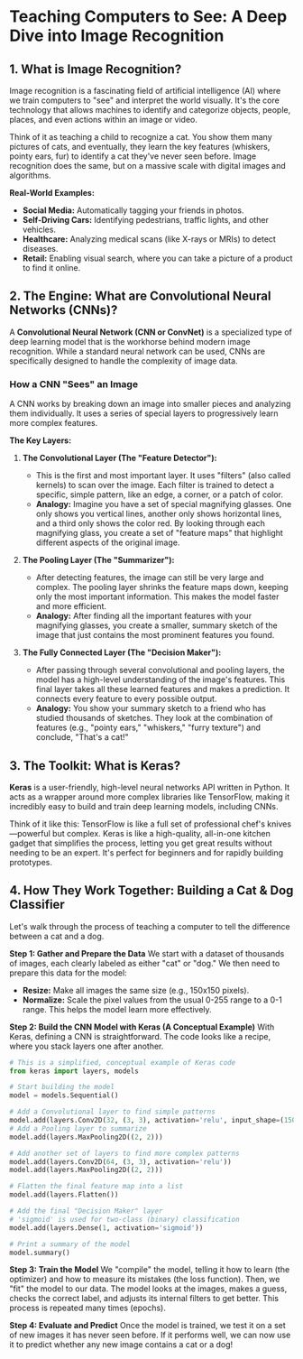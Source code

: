 # Teaching Computers to See: A Deep Dive into Image Recognition

## 1. What is Image Recognition?

Image recognition is a fascinating field of artificial intelligence (AI) where we train computers to "see" and interpret the world visually. It's the core technology that allows machines to identify and categorize objects, people, places, and even actions within an image or video.

Think of it as teaching a child to recognize a cat. You show them many pictures of cats, and eventually, they learn the key features (whiskers, pointy ears, fur) to identify a cat they've never seen before. Image recognition does the same, but on a massive scale with digital images and algorithms.

**Real-World Examples:**
*   **Social Media:** Automatically tagging your friends in photos.
*   **Self-Driving Cars:** Identifying pedestrians, traffic lights, and other vehicles.
*   **Healthcare:** Analyzing medical scans (like X-rays or MRIs) to detect diseases.
*   **Retail:** Enabling visual search, where you can take a picture of a product to find it online.

## 2. The Engine: What are Convolutional Neural Networks (CNNs)?

A **Convolutional Neural Network (CNN or ConvNet)** is a specialized type of deep learning model that is the workhorse behind modern image recognition. While a standard neural network can be used, CNNs are specifically designed to handle the complexity of image data.

### How a CNN "Sees" an Image

A CNN works by breaking down an image into smaller pieces and analyzing them individually. It uses a series of special layers to progressively learn more complex features.

**The Key Layers:**

1.  **The Convolutional Layer (The "Feature Detector"):**
    *   This is the first and most important layer. It uses "filters" (also called kernels) to scan over the image. Each filter is trained to detect a specific, simple pattern, like an edge, a corner, or a patch of color.
    *   **Analogy:** Imagine you have a set of special magnifying glasses. One only shows you vertical lines, another only shows horizontal lines, and a third only shows the color red. By looking through each magnifying glass, you create a set of "feature maps" that highlight different aspects of the original image.

2.  **The Pooling Layer (The "Summarizer"):**
    *   After detecting features, the image can still be very large and complex. The pooling layer shrinks the feature maps down, keeping only the most important information. This makes the model faster and more efficient.
    *   **Analogy:** After finding all the important features with your magnifying glasses, you create a smaller, summary sketch of the image that just contains the most prominent features you found.

3.  **The Fully Connected Layer (The "Decision Maker"):**
    *   After passing through several convolutional and pooling layers, the model has a high-level understanding of the image's features. This final layer takes all these learned features and makes a prediction. It connects every feature to every possible output.
    *   **Analogy:** You show your summary sketch to a friend who has studied thousands of sketches. They look at the combination of features (e.g., "pointy ears," "whiskers," "furry texture") and conclude, "That's a cat!"

## 3. The Toolkit: What is Keras?

**Keras** is a user-friendly, high-level neural networks API written in Python. It acts as a wrapper around more complex libraries like TensorFlow, making it incredibly easy to build and train deep learning models, including CNNs.

Think of it like this: TensorFlow is like a full set of professional chef's knives—powerful but complex. Keras is like a high-quality, all-in-one kitchen gadget that simplifies the process, letting you get great results without needing to be an expert. It's perfect for beginners and for rapidly building prototypes.

## 4. How They Work Together: Building a Cat & Dog Classifier

Let's walk through the process of teaching a computer to tell the difference between a cat and a dog.

**Step 1: Gather and Prepare the Data**
We start with a dataset of thousands of images, each clearly labeled as either "cat" or "dog." We then need to prepare this data for the model:
*   **Resize:** Make all images the same size (e.g., 150x150 pixels).
*   **Normalize:** Scale the pixel values from the usual 0-255 range to a 0-1 range. This helps the model learn more effectively.

**Step 2: Build the CNN Model with Keras (A Conceptual Example)**
With Keras, defining a CNN is straightforward. The code looks like a recipe, where you stack layers one after another.

```python
# This is a simplified, conceptual example of Keras code
from keras import layers, models

# Start building the model
model = models.Sequential()

# Add a Convolutional layer to find simple patterns
model.add(layers.Conv2D(32, (3, 3), activation='relu', input_shape=(150, 150, 3)))
# Add a Pooling layer to summarize
model.add(layers.MaxPooling2D((2, 2)))

# Add another set of layers to find more complex patterns
model.add(layers.Conv2D(64, (3, 3), activation='relu'))
model.add(layers.MaxPooling2D((2, 2)))

# Flatten the final feature map into a list
model.add(layers.Flatten())

# Add the final "Decision Maker" layer
# 'sigmoid' is used for two-class (binary) classification
model.add(layers.Dense(1, activation='sigmoid'))

# Print a summary of the model
model.summary()
```

**Step 3: Train the Model**
We "compile" the model, telling it how to learn (the optimizer) and how to measure its mistakes (the loss function). Then, we "fit" the model to our data. The model looks at the images, makes a guess, checks the correct label, and adjusts its internal filters to get better. This process is repeated many times (epochs).

**Step 4: Evaluate and Predict**
Once the model is trained, we test it on a set of new images it has never seen before. If it performs well, we can now use it to predict whether any new image contains a cat or a dog!